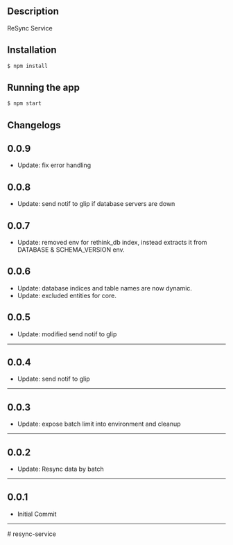 ## Description

ReSync Service

## Installation

```bash
$ npm install
```

## Running the app

```bash
$ npm start
```

## Changelogs

## 0.0.9

- Update: fix error handling

## 0.0.8

- Update: send notif to glip if database servers are down

## 0.0.7

- Update: removed env for rethink_db index, instead extracts it from DATABASE & SCHEMA_VERSION env.

## 0.0.6

- Update: database indices and table names are now dynamic.
- Update: excluded entities for core.

## 0.0.5

- Update: modified send notif to glip
<hr>

## 0.0.4

- Update: send notif to glip
<hr>

## 0.0.3

- Update: expose batch limit into environment and cleanup
<hr>

## 0.0.2

- Update: Resync data by batch
<hr>

## 0.0.1

- Initial Commit
<hr>
# resync-service
